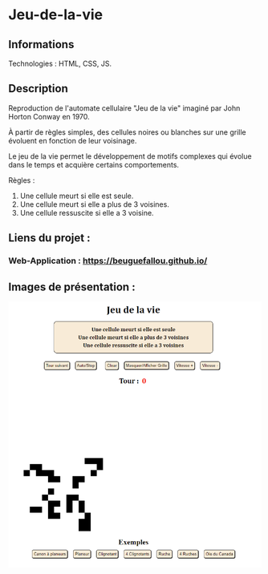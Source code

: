 # Jeu-de-la-vie 

## Informations

Technologies : HTML, CSS, JS.

## Description

Reproduction de l'automate cellulaire "Jeu de la vie" imaginé par John Horton Conway en 1970.

À partir de règles simples, des cellules noires ou blanches sur une grille évoluent en fonction de leur voisinage.

Le jeu de la vie permet le développement de motifs complexes qui évolue dans le temps et acquière certains comportements.

Règles :

1. Une cellule meurt si elle est seule.
2. Une cellule meurt si elle a plus de 3 voisines.
3. Une cellule ressuscite si elle a 3 voisine.


## Liens du projet :

### Web-Application :  https://beuguefallou.github.io/

## Images de présentation :

<div>
<img align=top src="https://github.com/beuguefallou/jeu-de-la-vie/blob/main/presentation_pictures/picture_01.jpg" width="900px">
</div>
